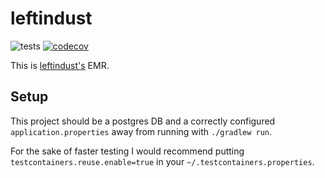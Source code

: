 # leftindust

![tests](https://github.com/Marcusdunn/leftindust/actions/workflows/main.yml/badge.svg) [![codecov](https://codecov.io/gh/MarcusDunn/leftindust/branch/main/graph/badge.svg?token=9MLL11QYS9)](https://codecov.io/gh/MarcusDunn/leftindust)

This is [leftindust's](https://leftindust.com) EMR.

## Setup

This project should be a postgres DB and a correctly configured `application.properties` away from running
with `./gradlew run`.

For the sake of faster testing I would recommend putting `testcontainers.reuse.enable=true` in
your `~/.testcontainers.properties`.
